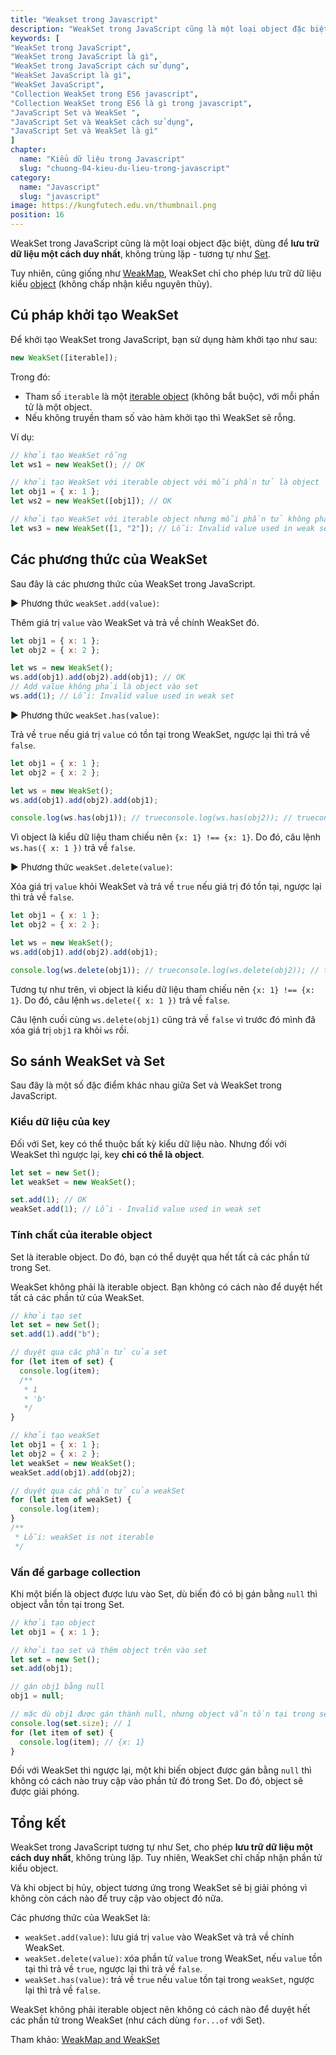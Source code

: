 ```yaml
---
title: "Weakset trong Javascript"
description: "WeakSet trong JavaScript cũng là một loại object đặc biệt, dùng để lưu trữ dữ liệu một cách duy nhất, không trùng lặp - tương tự như Set."
keywords: [
"WeakSet trong JavaScript",
"WeakSet trong JavaScript là gì",
"WeakSet trong JavaScript cách sử dụng",
"WeakSet JavaScript là gì",
"WeakSet JavaScript",
"Collection WeakSet trong ES6 javascript",
"Collection WeakSet trong ES6 là gì trong javascript",
"JavaScript Set và WeakSet ",
"JavaScript Set và WeakSet cách sử dụng",
"JavaScript Set và WeakSet là gì"
]
chapter:
  name: "Kiểu dữ liệu trong Javascript"
  slug: "chuong-04-kieu-du-lieu-trong-javascript"
category:
  name: "Javascript"
  slug: "javascript"
image: https://kungfutech.edu.vn/thumbnail.png
position: 16
---
```


WeakSet trong JavaScript cũng là một loại object đặc biệt, dùng để **lưu trữ dữ liệu một cách duy nhất**, không trùng lặp - tương tự như [Set](/bai-viet/javascript/set-trong-javascript/).

Tuy nhiên, cũng giống như [WeakMap](/bai-viet/javascript/weakmap-trong-javascript), WeakSet chỉ cho phép lưu trữ dữ liệu kiểu [object](/bai-viet/javascript/object-la-gi-object-trong-javascript) (không chấp nhận kiểu nguyên thủy).

## Cú pháp khởi tạo WeakSet

Để khởi tạo WeakSet trong JavaScript, bạn sử dụng hàm khởi tạo như sau:

```js
new WeakSet([iterable]);
```

Trong đó:

- Tham số `iterable` là một [iterable object](/bai-viet/javascript/iterable-trong-javascript) (không bắt buộc), với mỗi phần tử là một object.
- Nếu không truyền tham số vào hàm khởi tạo thì WeakSet sẽ rỗng.

Ví dụ:

```js
// khởi tạo WeakSet rỗng
let ws1 = new WeakSet(); // OK

// khởi tạo WeakSet với iterable object với mỗi phần tử là object
let obj1 = { x: 1 };
let ws2 = new WeakSet([obj1]); // OK

// khởi tạo WeakSet với iterable object nhưng mỗi phần tử không phải object
let ws3 = new WeakSet([1, "2"]); // Lỗi: Invalid value used in weak set
```

## Các phương thức của WeakSet

Sau đây là các phương thức của WeakSet trong JavaScript.

► Phương thức `weakSet.add(value)`:

Thêm giá trị `value` vào WeakSet và trả về chính WeakSet đó.

```js
let obj1 = { x: 1 };
let obj2 = { x: 2 };

let ws = new WeakSet();
ws.add(obj1).add(obj2).add(obj1); // OK
// Add value không phải là object vào set
ws.add(1); // Lỗi: Invalid value used in weak set
```

► Phương thức `weakSet.has(value)`:

Trả về `true` nếu giá trị `value` có tồn tại trong WeakSet, ngược lại thì trả về `false`.

```js
let obj1 = { x: 1 };
let obj2 = { x: 2 };

let ws = new WeakSet();
ws.add(obj1).add(obj2).add(obj1);

console.log(ws.has(obj1)); // trueconsole.log(ws.has(obj2)); // trueconsole.log(ws.has({ x: 1 })); // false
```

Vì object là kiểu dữ liệu tham chiếu nên `{x: 1} !== {x: 1}`. Do đó, câu lệnh `ws.has({ x: 1 })` trả về `false`.

► Phương thức `weakSet.delete(value)`:

Xóa giá trị `value` khỏi WeakSet và trả về `true` nếu giá trị đó tồn tại, ngược lại thì trả về `false`.

```js
let obj1 = { x: 1 };
let obj2 = { x: 2 };

let ws = new WeakSet();
ws.add(obj1).add(obj2).add(obj1);

console.log(ws.delete(obj1)); // trueconsole.log(ws.delete(obj2)); // trueconsole.log(ws.delete({ x: 1 })); // falseconsole.log(ws.delete(obj1)); // false
```

Tương tự như trên, vì object là kiểu dữ liệu tham chiếu nên `{x: 1} !== {x: 1}`. Do đó, câu lệnh `ws.delete({ x: 1 })` trả về `false`.

Câu lệnh cuối cùng `ws.delete(obj1)` cũng trả về `false` vì trước đó mình đã xóa giá trị `obj1` ra khỏi `ws` rồi.

## So sánh WeakSet và Set

Sau đây là một số đặc điểm khác nhau giữa Set và WeakSet trong JavaScript.

### Kiểu dữ liệu của key

Đối với Set, key có thể thuộc bất kỳ kiểu dữ liệu nào. Nhưng đối với WeakSet thì ngược lại, key **chỉ có thể là object**.

```js
let set = new Set();
let weakSet = new WeakSet();

set.add(1); // OK
weakSet.add(1); // Lỗi - Invalid value used in weak set
```

### Tính chất của iterable object

Set là iterable object. Do đó, bạn có thể duyệt qua hết tất cả các phần tử trong Set.

WeakSet không phải là iterable object. Bạn không có cách nào để duyệt hết tất cả các phần tử của WeakSet.

```js
// khởi tạo set
let set = new Set();
set.add(1).add("b");

// duyệt qua các phần tử của set
for (let item of set) {
  console.log(item);
  /**
   * 1
   * 'b'
   */
}

// khởi tạo weakSet
let obj1 = { x: 1 };
let obj2 = { x: 2 };
let weakSet = new WeakSet();
weakSet.add(obj1).add(obj2);

// duyệt qua các phần tử của weakSet
for (let item of weakSet) {
  console.log(item);
}
/**
 * Lỗi: weakSet is not iterable
 */
```

### Vấn đề garbage collection

Khi một biến là object được lưu vào Set, dù biến đó có bị gán bằng `null` thì object vẫn tồn tại trong Set.

```js
// khởi tạo object
let obj1 = { x: 1 };

// khởi tạo set và thêm object trên vào set
let set = new Set();
set.add(obj1);

// gán obj1 bằng null
obj1 = null;

// mặc dù obj1 được gán thành null, nhưng object vẫn tồn tại trong set
console.log(set.size); // 1
for (let item of set) {
  console.log(item); // {x: 1}
}
```

Đối với WeakSet thì ngược lại, một khi biến object được gán bằng `null` thì không có cách nào truy cập vào phần tử đó trong Set. Do đó, object sẽ được giải phóng.

## Tổng kết

WeakSet trong JavaScript tương tự như Set, cho phép **lưu trữ dữ liệu một cách duy nhất**, không trùng lặp. Tuy nhiên, WeakSet chỉ chấp nhận phần tử kiểu object.

Và khi object bị hủy, object tương ứng trong WeakSet sẽ bị giải phóng vì không còn cách nào để truy cập vào object đó nữa.

Các phương thức của WeakSet là:

- `weakSet.add(value)`: lưu giá trị `value` vào WeakSet và trả về chính WeakSet.
- `weakSet.delete(value)`: xóa phần tử `value` trong WeakSet, nếu `value` tồn tại thì trả về `true`, ngược lại thì trả về `false`.
- `weakSet.has(value)`: trả về `true` nếu `value` tồn tại trong `weakSet`, ngược lại thì trả về `false`.

WeakSet không phải iterable object nên không có cách nào để duyệt hết các phần tử trong WeakSet (như cách dùng `for...of` với Set).

Tham khảo: [WeakMap and WeakSet](https://javascript.info/weakmap-weakset)
